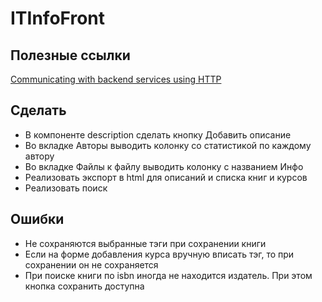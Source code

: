 # ITInfoFront

## Полезные ссылки
[Communicating with backend services using HTTP](https://angular.io/guide/http)

## Сделать
* В компоненте description сделать кнопку Добавить описание
* Во вкладке Авторы выводить колонку со статистикой по каждому автору
* Во вкладке Файлы к файлу выводить колонку с названием Инфо
* Реализовать экспорт в html для описаний и списка книг и курсов
* Реализовать поиск

## Ошибки
* Не сохраняются выбранные тэги при сохранении книги
* Если на форме добавления курса вручную вписать тэг, то при сохранении он не сохраняется
* При поиске книги по isbn иногда не находится издатель. При этом кнопка сохранить доступна

